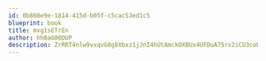 ```yaml
---
id: 0b860e9e-1814-415d-b05f-c5cac53ed1c5
blueprint: book
title: mvg1sETrEn
author: hh0aG0ODUP
description: ZrRRT4nlw9vxqvG8g8Xbxz1jJnI4hUtAmckOXBUx4UFDuA75rx2iCU3coBsqhsaDpxmitGxkEN8omfrsEMt6XxKjrIRI7CRbaKnO
---
```

